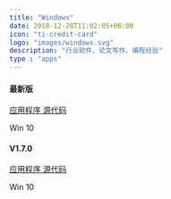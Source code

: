 ```yaml
---
title: "Windows"
date: 2018-12-28T11:02:05+06:00
icon: "ti-credit-card"
logo: "images/windows.svg"
description: "行业软件、论文写作、编程经验"
type : "apps"
---
```


<div class="row" >
    <div class="card border-danger mb-3 text-center col-lg-5 col-sm-6 mb-4 " style="min-width: 20%; margin-right:2%" >
        <h4 class="card-header text-center shadow">最新版</h4>
        <a href="https://github.com/zguoch/saltwatereos/releases/download/V1.7.0/swEOS_windows_.zip">
            应用程序
        </a>
        <a href="https://github.com/zguoch/saltwatereos/archive/V1.7.0.zip">
            源代码
        </a>
        <p class="mb-0">Win 10</p>
    </div>
    <div class="card border-warning mb-3 text-center col-lg-5 col-sm-6 mb-4" style="min-width: 20%">
        <h4 class="card-header text-center shadow">V1.7.0</h4>
        <a href="https://github.com/zguoch/saltwatereos/releases/download/V1.7.0/swEOS_windows_.zip">
            应用程序
        </a>
        <a href="https://github.com/zguoch/saltwatereos/archive/V1.7.0.zip">
            源代码
        </a>
        <p class="mb-0">Win 10</p>
    </div>
</div>
